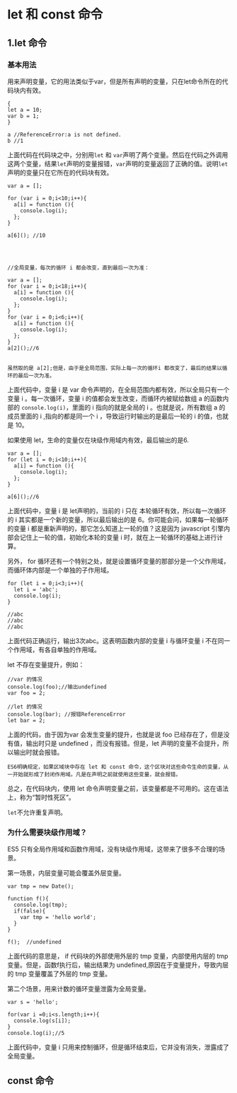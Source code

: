 # let 和 const 命令

## 1.let 命令

### 基本用法 

用来声明变量，它的用法类似于var，但是所有声明的变量，只在let命令所在的代码块内有效。       

```
{
let a = 10;
var b = 1;
}

a //ReferenceError:a is not defined.
b //1

```

上面代码在代码块之中，分别用`let` 和 `var`声明了两个变量。然后在代码之外调用这两个变量，结果`let`声明的变量报错，`var`声明的变量返回了正确的值。说明`let`声明的变量只在它所在的代码块有效。     

```
var a = [];

for (var i = 0;i<10;i++){
  a[i] = function (){
    console.log(i);
  };
}

a[6](); //10




//全局变量，每次的循环 i 都会改变，直到最后一次为准：

var a = [];
for (var i = 0;i<18;i++){
  a[i] = function (){
    console.log(i);
  };
}
for (var i = 0;i<6;i++){
  a[i] = function (){
    console.log(i);
  };
}
a[2]();//6


虽然取的是 a[2];但是，由于是全局范围，实际上每一次的循环i 都改变了，最后的结果以循环的最后一次为准。
```

上面代码中，变量 i 是 var 命令声明的，在全局范围内都有效，所以全局只有一个变量 i 。每一次循环，变量 i 的值都会发生改变，而循环内被赋给数组 a 的函数内部的 `console.log(i)`，里面的 i 指向的就是全局的 i 。也就是说，所有数组 a 的成员里面的 i ,指向的都是同一个 i ，导致运行时输出的是最后一轮的 i 的值，也就是 10。     

如果使用 let，生命的变量仅在块级作用域内有效，最后输出的是6.   

```
var a = [];
for (let i = 0;i<10;i++){
  a[i] = function (){
    console.log(i);
  };
}

a[6]();//6

```

上面代码中，变量 i 是 let声明的，当前的 i 只在 本轮循环有效，所以每一次循环的 i 其实都是一个新的变量，所以最后输出的是 6。你可能会问，如果每一轮循环的变量 i 都是重新声明的，那它怎么知道上一轮的值？这是因为 javascript 引擎内部会记住上一轮的值，初始化本轮的变量 i 时，就在上一轮循环的基础上进行计算。     

另外， for 循环还有一个特别之处，就是设置循环变量的那部分是一个父作用域，而循环体内部是一个单独的子作用域。       

```
for (let i = 0;i<3;i++){
  let i = 'abc';
  console.log(i);  
}

//abc
//abc
//abc
```

上面代码正确运行，输出3次abc。这表明函数内部的变量 i 与循环变量 i 不在同一个作用域，有各自单独的作用域。      

let 不存在变量提升，例如：   

```
//var 的情况
console.log(foo);//输出undefined
var foo = 2;

//let 的情况
console.log(bar); //报错ReferenceError
let bar = 2;
```

上面的代码，由于因为var 会发生变量的提升，也就是说 foo 已经存在了，但是没有值，输出时只是 undefined ，而没有报错。但是，let 声明的变量不会提升，所以输出时就会报错。       

`ES6明确规定，如果区域块中存在 let 和 const 命令，这个区块对这些命令生命的变量，从一开始就形成了封闭作用域。凡是在声明之前就使用这些变量，就会报错。`     

总之，在代码块内，使用 let 命令声明变量之前，该变量都是不可用的。这在语法上，称为“暂时性死区”。       

`let`不允许重复声明。     

### 为什么需要块级作用域？

ES5 只有全局作用域和函数作用域，没有块级作用域，这带来了很多不合理的场景。  

第一场景，内层变量可能会覆盖外层变量。      

```
var tmp = new Date();

function f(){
  console.log(tmp);
  if(false){
    var tmp = 'hello world';
  }
}

f();  //undefined

```

上面代码的意思是， if 代码块的外部使用外层的 tmp 变量，内部使用内层的 tmp  变量。但是，函数f执行后，输出结果为 undefined,原因在于变量提升，导致内层的 tmp 变量覆盖了外层的 tmp 变量。      

第二个场景，用来计数的循环变量泄露为全局变量。     

```
var s = 'hello';

for(var i =0;i<s.length;i++){
  console.log(s[i]);
}
console.log(i);//5

```

上面代码中，变量 i 只用来控制循环，但是循环结束后，它并没有消失，泄露成了全局变量。    


## const 命令



